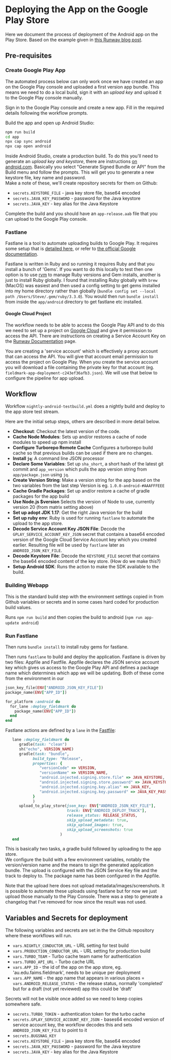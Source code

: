 # Deploying the App on the Google Play Store

Here we document the process of deployment of the Android app on the Play Store.
Based on the example given in [this Runway blog post](https://www.runway.team/blog/ci-cd-pipeline-android-app-fastlane-github-actions).

## Pre-requisites

### Create Google Play App

The automated process below can only work once we have created an app on the
Google Play console and uploaded a first version app bundle. This means we need
to do a local build, sign it with an _upload key_ and upload it to the
Google Play console manually.

Sign in to the Google Play console and create a new app. Fill in the required
details following the workflow prompts.

Build the app and open up Android Studio:

```bash
npm run build
cd app
npx cap sync android
npx cap open android
```

Inside Android Studio, create a production build. To do this you'll need to generate
an _upload key and keystore_, there are instructions
[on android.com](https://developer.android.com/studio/publish/app-signing#sign-apk).
Basically you select "Generate Signed Bundle or API" from the Build menu and follow the
prompts. This will get you to generate a new keystore file, key name and password.  
Make a note of these, we'll create repository secrets for them on Github:

- `secrets.KEYSTORE_FILE` - java key store file, base64 encoded
- `secrets.JAVA_KEY_PASSWORD` - password for the Java keystore
- `secrets.JAVA_KEY` - key alias for the Java Keystore

Complete the build and you should have an `app-release.aab` file that you can
upload to the Google Play console.

### Fastlane

Fastlane is a tool to automate uploading builds to Google Play. It requires some setup that
is [detailed here](https://docs.fastlane.tools/getting-started/android/setup/), or refer
to [the official Google documentation](https://developers.google.com/android-publisher/getting_started/).

Fastlane is written in Ruby and so running it requires Ruby and that you install
a bunch of 'Gems'. If you want to do this locally to test then one option is
to use [rvm](https://rvm.io/) to manage Ruby versions and Gem installs, another is
just to install Ruby globally. I found that installing Ruby globally with
`brew` (MacOS) was easiest and then used a config setting to get gems installed
into my home directory rather than globally (`bundle config set --local path /Users/Steve/.gem/ruby/3.3.0`). You would then run `bundle install` from inside the `app/android`
directory to get fastlane etc installed.

#### Google Cloud Project

The workflow needs to be able to access the Google Play API and to do this we need
to set up a project on [Google Cloud](https://console.cloud.google.com/) and give it
permission to access the API. There are instructions on creating a Service Account Key on
the [Runway Documentation](https://docs.runway.team/integrations/app-stores/google-play-console#service-account-api-key-setup) page.

You are creating a 'service account' which is effectively a proxy account that can
access the API. You will give that account email permission to access the project
on Google Play. When you create the service account you will download a file containing
the private key for that account (eg. `fieldmark-app-deployment-c243ef36afb3.json`).
We will use that below to configure the pipeline for app upload.

## Workflow

Workflow `nightly-android-testbuild.yml` does a nightly build and deploy to the app store test stream.

Here are the initial setup steps, others are described in more detail below.

- **Checkout**: Checkout the latest version of the code.
- **Cache Node Modules**: Sets up and/or restores a cache of node modules to speed up npm install
- **Configure Turborepo Remote Cache**
  Configures a turborepo build cache so that previous builds can be used if there
  are no changes.
- **Install `jq`**: A command line JSON processor
- **Declare Some Variables**: Set up `sha_short`, a short hash of the latest git commit and `app_version` which pulls the app version string from `app/package.json` using `jq`.
- **Create Version String**: Make a version string for the app based on the two variables from the last step
  Version is eg. `1.0.0-android-#AAAFFFEEE`
- **Cache Gradle Packages**:
  Set up and/or restore a cache of gradle packages for the app build
- **Use Node.js $version**
  Selects the version of Node to use, currently version 20 (from matrix setting above)
- **Set up adopt JDK 1.17**:
  Get the right Java version for the build
- **Set up ruby env**:
  Ruby is used for running `fastlane` to automate the upload to the app store.
- **Decode Service Account Key JSON File**:
  Decode the `GPLAY_SERVICE_ACCOUNT_KEY_JSON` secret that contains a base64 encoded
  version of the Google Cloud Service Account key which you created earlier. Resulting file will be used by `fastlane` later as `ANDROID_JSON_KEY_FILE`.
- **Decode Keystore File**:
  Decode the `KEYSTORE_FILE` secret that contains the base64 encoded content of the
  key store. (How do we make this?)
- **Setup Android SDK**:
  Runs the action to make the SDK available to the build.

### Building Webapp

This is the standard build step with the environment settings copied in from
Github variables or secrets and in some cases hard coded for production build
values.

Runs `npm run build` and then copies the build to android (`npm run app-update android`)

### Run Fastlane

Then runs `bundle install` to install ruby gems for fastlane.

Then runs `fastlane` to build and deploy the application. Fastlane is driven by
two files: Appfile and Fastfile. Appfile declares the JSON service account key
which gives us access
to the Google Play API and defines a package name which determines which app
we will be updating. Both of these come from the environment in our

```ruby
json_key_file(ENV["ANDROID_JSON_KEY_FILE"])
package_name(ENV["APP_ID"])

for_platform :android do
  for_lane :deploy_fieldmark do
    package_name(ENV["APP_ID"])
  end
end
```

Fastlane actions are defined by a `lane` in the [Fastfile](../../app/android/fastlane/Fastfile):

```ruby
   lane :deploy_fieldmark do
      gradle(task: "clean")
      sh("echo", VERSION_NAME)
      gradle(task: "bundle",
            build_type: "Release",
            properties: {
               "versionCode" => VERSION,
               "versionName" => VERSION_NAME,
               "android.injected.signing.store.file" => JAVA_KEYSTORE,
               "android.injected.signing.store.password" => JAVA_KEYSTORE_PASSWORD,
               "android.injected.signing.key.alias" => JAVA_KEY,
               "android.injected.signing.key.password" => JAVA_KEY_PASSWORD,
            }
            )
      upload_to_play_store(json_key: ENV["ANDROID_JSON_KEY_FILE"],
                           track: ENV["ANDROID_DEPLOY_TRACK"],
                           release_status: RELEASE_STATUS,
                           skip_upload_metadata: true,
                           skip_upload_images: true,
                           skip_upload_screenshots: true
                        )
   end
```

This is basically two tasks, a gradle build followed by uploading to the app store.  
We configure the build with a few environment variables, notably the version/version
name and the means to sign the generated application bundle. The upload is
configured with the JSON Service Key file and the track to deploy to. The
package name has been configured in the Appfile.

Note that the upload here does not upload metadata/images/screenshots. It is
possible to automate these uploads using fastlane but for now we just upload
those manually to the Play Console. There was a step to generate a changelog
that I've removed for now since the result was not used.

## Variables and Secrets for deployment

The following variables and secrets are set in the the Github repository
where these workflows will run.

- `vars.NIGHTLY_CONDUCTOR_URL` - URL setting for test build
- `vars.PRODUCTION_CONDUCTOR_URL` - URL setting for production build
- `vars.TURBO_TEAM` - Turbo cache team name for authentication
- `vars.TURBO_API_URL` - Turbo cache URL
- `vars.APP_ID` - the id of the app on the app store, eg. 'au.edu.faims.fieldmark', needs to be unique per deployment
- `vars.APP_NAME` - the app name that appears in various places
  = `vars.ANDROID_RELEASE_STATUS` - the release status, normally 'completed' but for a draft (not yet reviewed) app this could be 'draft'

Secrets will not be visible once added so we need to keep copies somewhere safe.

- `secrets.TURBO_TOKEN` - authentication token for the turbo cache
- `secrets.GPLAY_SERVICE_ACCOUNT_KEY_JSON` - bases64 encoded version of service account key, the workflow decodes this and sets `ANDROID_JSON_KEY_FILE` to point to it
- `secrets.BUGSNAG_KEY`
- `secrets.KEYSTORE_FILE` - java key store file, base64 encoded
- `secrets.JAVA_KEY_PASSWORD` - password for the Java keystore
- `secrets.JAVA_KEY` - key alias for the Java Keystore
